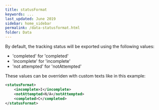 ```yaml
---
title: statusFormat
keywords: ...
last_updated: June 2019
sidebar: home_sidebar
permalink: /data-statusformat.html
folder: Data
---
```


By default, the tracking status will be exported using the following values:
 
 * 'completed' for 'completed'
 * 'incomplete' for 'incomplete'
 * 'not attempted' for 'notAttempted'
 
These values can be overriden with custom texts like in this example:

```xml
<statusFormat>
    <incomplete>I</incomplete>
    <notAttempted>N/A</notAttempted>
    <completed>C</completed>
</statusFormat>
```

